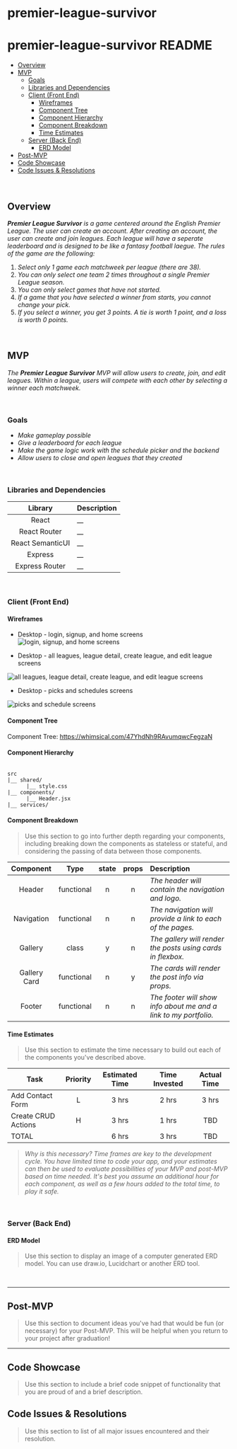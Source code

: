 # premier-league-survivor

# premier-league-survivor README <!-- omit in toc -->

- [Overview](#overview)
- [MVP](#mvp)
  - [Goals](#goals)
  - [Libraries and Dependencies](#libraries-and-dependencies)
  - [Client (Front End)](#client-front-end)
    - [Wireframes](#wireframes)
    - [Component Tree](#component-tree)
    - [Component Hierarchy](#component-hierarchy)
    - [Component Breakdown](#component-breakdown)
    - [Time Estimates](#time-estimates)
  - [Server (Back End)](#server-back-end)
    - [ERD Model](#erd-model)
- [Post-MVP](#post-mvp)
- [Code Showcase](#code-showcase)
- [Code Issues & Resolutions](#code-issues--resolutions)

<br>

## Overview

_**Premier League Survivor** is a game centered around the English Premier League. The user can create an account. After creating an account, the user can create and join leagues. Each league will have a seperate leaderboard and is designed to be like a fantasy football laegue. The rules of the game are the following:_
1. _Select only 1 game each matchweek per league (there are 38)._
2. _You can only select one team 2 times throughout a single Premier League season._
3. _You can only select games that have not started._
4. _If a game that you have selected a winner from starts, you cannot change your pick._
5. _If you select a winner, you get 3 points. A tie is worth 1 point, and a loss is worth 0 points._



<br>

## MVP

_The **Premier League Survivor** MVP will allow users to create, join, and edit leagues. Within a league, users will compete with each other by selecting a winner each matchweek._

<br>

### Goals

- _Make gameplay possible_
- _Give a leaderboard for each league_
- _Make the game logic work with the schedule picker and the backend_
- _Allow users to close and open leagues that they created_

<br>

### Libraries and Dependencies

|     Library      | Description                                |
| :--------------: | :----------------------------------------- |
|      React       | __ |
|   React Router   | __ |
| React SemanticUI | __ |
|     Express      | __ |
|  Express Router  | __ |

<br>

### Client (Front End)

#### Wireframes

- Desktop - login, signup, and home screens
![login, signup, and home screens](wireframe-desktop-1.png)

- Desktop - all leagues, league detail, create league, and edit league screens

![all leagues, league detail, create league, and edit league screens](wireframe-desktop-3.png)

- Desktop - picks and schedules screens

![picks and schedule screens](wireframe-desktop-4.png)


#### Component Tree

Component Tree: https://whimsical.com/47YhdNh9RAvumqwcFegzaN

#### Component Hierarchy

``` structure

src
|__ shared/
      |__ style.css
|__ components/
      |__ Header.jsx
|__ services/

```

#### Component Breakdown

> Use this section to go into further depth regarding your components, including breaking down the components as stateless or stateful, and considering the passing of data between those components.

|  Component   |    Type    | state | props | Description                                                      |
| :----------: | :--------: | :---: | :---: | :--------------------------------------------------------------- |
|    Header    | functional |   n   |   n   | _The header will contain the navigation and logo._               |
|  Navigation  | functional |   n   |   n   | _The navigation will provide a link to each of the pages._       |
|   Gallery    |   class    |   y   |   n   | _The gallery will render the posts using cards in flexbox._      |
| Gallery Card | functional |   n   |   y   | _The cards will render the post info via props._                 |
|    Footer    | functional |   n   |   n   | _The footer will show info about me and a link to my portfolio._ |

#### Time Estimates

> Use this section to estimate the time necessary to build out each of the components you've described above.

| Task                | Priority | Estimated Time | Time Invested | Actual Time |
| ------------------- | :------: | :------------: | :-----------: | :---------: |
| Add Contact Form    |    L     |     3 hrs      |     2 hrs     |    3 hrs    |
| Create CRUD Actions |    H     |     3 hrs      |     1 hrs     |     TBD     |
| TOTAL               |          |     6 hrs      |     3 hrs     |     TBD     |

> _Why is this necessary? Time frames are key to the development cycle. You have limited time to code your app, and your estimates can then be used to evaluate possibilities of your MVP and post-MVP based on time needed. It's best you assume an additional hour for each component, as well as a few hours added to the total time, to play it safe._

<br>

### Server (Back End)

#### ERD Model

> Use this section to display an image of a computer generated ERD model. You can use draw.io, Lucidchart or another ERD tool.

<br>

***

## Post-MVP

> Use this section to document ideas you've had that would be fun (or necessary) for your Post-MVP. This will be helpful when you return to your project after graduation!

***

## Code Showcase

> Use this section to include a brief code snippet of functionality that you are proud of and a brief description.

## Code Issues & Resolutions

> Use this section to list of all major issues encountered and their resolution.
